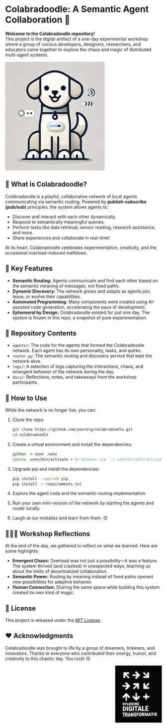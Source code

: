 # Colabradoodle: A Semantic Agent Collaboration 🐾

**Welcome to the Colabradoodle repository!**  
This project is the digital artifact of a one-day experimental workshop where a group of curious developers, designers, researchers, and educators came together to explore the chaos and magic of distributed multi-agent systems.

![Colabradoodle Logo](colabradoodle.png)

## 🧠 What is Colabradoodle?

Colabradoodle is a playful, collaborative network of local agents communicating via semantic routing. Powered by **publish-subscribe (pub/sub)** principles, the system allows agents to:

- Discover and interact with each other dynamically.
- Respond to semantically meaningful queries.
- Perform tasks like data retrieval, sensor reading, research assistance, and more.
- Share experiences and collaborate in real-time!

At its heart, Colabradoodle celebrates experimentation, creativity, and the occasional overload-induced meltdown.

## 🚀 Key Features

- **Semantic Routing:** Agents communicate and find each other based on the semantic meaning of messages, not fixed paths.
- **Dynamic Discovery:** The network grows and adapts as agents join, leave, or evolve their capabilities.
- **Automated Programming:** Many components were created using AI-assisted code generation, accelerating the pace of development.
- **Ephemeral by Design:** Colabradoodle existed for just one day. The system is frozen in this repo, a snapshot of pure experimentation.

## 📂 Repository Contents

- `agents/`: The code for the agents that formed the Colabradoodle network. Each agent has its own personality, tasks, and quirks.
- `router.py`: The semantic routing and discovery service that kept the network alive.
- `logs/`: A selection of logs capturing the interactions, chaos, and emergent behavior of the network during the day.
- `docs/`: Reflections, notes, and takeaways from the workshop participants.

## 📖 How to Use

While the network is no longer live, you can:

1. Clone the repo:

   ```bash
   git clone https://github.com/yourorg/colabradoodle.git
   cd colabradoodle
   ```

2. Create a virtual environment and install the dependencies:

   ```bash
   python -m venv .venv
   source .venv/bin/activate # On Windows use `.\.venv\Scripts\activate`
   ```

3. Upgrade pip and install the dependencies:

   ```bash
   pip install --upgrade pip
   pip install -r requirements.txt
   ```

4. Explore the agent code and the semantic routing implementation.
5. Run your own mini-version of the network by starting the agents and router locally.
6. Laugh at our mistakes and learn from them. 😊

## 🧑‍🤝‍🧑 Workshop Reflections

At the end of the day, we gathered to reflect on what we learned. Here are some highlights:

- **Emergent Chaos:** Overload was not just a possibility—it was a feature. The system thrived (and crashed) in unexpected ways, teaching us about the limits of decentralized collaboration.
- **Semantic Power:** Routing by meaning instead of fixed paths opened new possibilities for adaptive behavior.
- **Human Connection:** Sharing the same space while building this system created its own kind of magic.

## 📜 License

This project is released under the [MIT License](LICENSE).

## ❤️ Acknowledgments

Colabradoodle was brought to life by a group of dreamers, tinkerers, and innovators. Thanks to everyone who contributed their energy, humor, and creativity to this chaotic day. You rock! 😊 

<p align="right">
  <img src="opleiding-digitale-transformatie.png" alt="odt">
</p>

